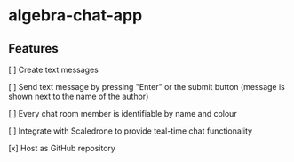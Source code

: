 # algebra-chat-app

## Features

[ ] Create text messages

[ ] Send text message by pressing "Enter" or the submit button (message is shown next to the name of the author)

[ ] Every chat room member is identifiable by name and colour

[ ] Integrate with Scaledrone to provide teal-time chat functionality

[x] Host as GitHub repository
